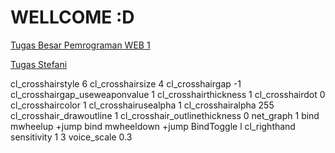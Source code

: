 # WELLCOME :D
[Tugas Besar Pemrograman WEB 1](http://1772026.github.io/tugas.github.io/stevennandi/index.html)

[Tugas Stefani](http://1772026.github.io/tugas.github.io/stefanirumanto/index.html)

cl_crosshairstyle 6 cl_crosshairsize 4 cl_crosshairgap -1 cl_crosshairgap_useweaponvalue 1 cl_crosshairthickness 1 cl_crosshairdot 0 cl_crosshaircolor 1 cl_crosshairusealpha 1 cl_crosshairalpha 255 cl_crosshair_drawoutline 1 cl_crosshair_outlinethickness 0 net_graph 1 bind mwheelup +jump bind mwheeldown +jump BindToggle l cl_righthand sensitivity 1
3 voice_scale 0.3
